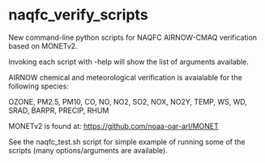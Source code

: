 # naqfc_verify_scripts
New command-line python scripts for NAQFC AIRNOW-CMAQ verification based on MONETv2.

Invoking each script with -help will show the list of arguments available.

AIRNOW chemical and meteorological verification is avaialable for the following species:

OZONE, PM2.5, PM10, CO, NO, NO2, SO2, NOX, NO2Y, TEMP, WS, WD, SRAD, BARPR, PRECIP, RHUM

MONETv2 is found at:
https://github.com/noaa-oar-arl/MONET

See the naqfc_test.sh script for simple example of running some of the scripts (many options/arguments are available).
